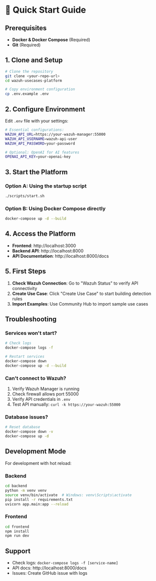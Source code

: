 # 🚀 Quick Start Guide

## Prerequisites

- **Docker & Docker Compose** (Required)
- **Git** (Required)

## 1. Clone and Setup

```bash
# Clone the repository
git clone <your-repo-url>
cd wazuh-usecases-platform

# Copy environment configuration
cp .env.example .env
```

## 2. Configure Environment

Edit `.env` file with your settings:

```bash
# Essential configurations:
WAZUH_API_URL=https://your-wazuh-manager:55000
WAZUH_API_USERNAME=wazuh-api-user
WAZUH_API_PASSWORD=your-password

# Optional: OpenAI for AI features
OPENAI_API_KEY=your-openai-key
```

## 3. Start the Platform

### Option A: Using the startup script
```bash
./scripts/start.sh
```

### Option B: Using Docker Compose directly
```bash
docker-compose up -d --build
```

## 4. Access the Platform

- **Frontend**: http://localhost:3000
- **Backend API**: http://localhost:8000
- **API Documentation**: http://localhost:8000/docs

## 5. First Steps

1. **Check Wazuh Connection**: Go to "Wazuh Status" to verify API connectivity
2. **Create Use Case**: Click "Create Use Case" to start building detection rules
3. **Import Examples**: Use Community Hub to import sample use cases

## Troubleshooting

### Services won't start?
```bash
# Check logs
docker-compose logs -f

# Restart services
docker-compose down
docker-compose up -d --build
```

### Can't connect to Wazuh?
1. Verify Wazuh Manager is running
2. Check firewall allows port 55000
3. Verify API credentials in `.env`
4. Test API manually: `curl -k https://your-wazuh:55000`

### Database issues?
```bash
# Reset database
docker-compose down -v
docker-compose up -d
```

## Development Mode

For development with hot reload:

### Backend
```bash
cd backend
python -m venv venv
source venv/bin/activate  # Windows: venv\Scripts\activate
pip install -r requirements.txt
uvicorn app.main:app --reload
```

### Frontend
```bash
cd frontend
npm install
npm run dev
```

## Support

- Check logs: `docker-compose logs -f [service-name]`
- API docs: http://localhost:8000/docs
- Issues: Create GitHub issue with logs